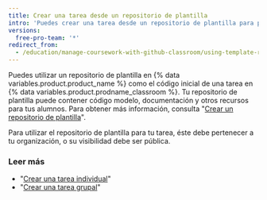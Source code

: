 ```yaml
---
title: Crear una tarea desde un repositorio de plantilla
intro: 'Puedes crear una tarea desde un repositorio de plantilla para proporcionar a tus alumnos código inicial, documentación y otros recursos.'
versions:
  free-pro-team: '*'
redirect_from:
  - /education/manage-coursework-with-github-classroom/using-template-repos-for-assignments
---
```


Puedes utilizar un repositorio de plantilla en {% data variables.product.product_name %} como el código inicial de una tarea en {% data variables.product.prodname_classroom %}. Tu repositorio de plantilla puede contener código modelo, documentación y otros recursos para tus alumnos. Para obtener más información, consulta "[Crear un repositorio de plantilla](/github/creating-cloning-and-archiving-repositories/creating-a-template-repository)".

Para utilizar el repositorio de plantilla para tu tarea, éste debe pertenecer a tu organización, o su visibilidad debe ser pública.

### Leer más

- "[Crear una tarea individual](/education/manage-coursework-with-github-classroom/create-an-individual-assignment)"
- "[Crear una tarea grupal](/education/manage-coursework-with-github-classroom/create-a-group-assignment)"
